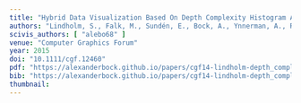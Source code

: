 ```yaml
---
title: "Hybrid Data Visualization Based On Depth Complexity Histogram Analysis"
authors: "Lindholm, S., Falk, M., Sundén, E., Bock, A., Ynnerman, A., Ropinski, T."
scivis_authors: [ "alebo68" ]
venue: "Computer Graphics Forum"
year: 2015
doi: "10.1111/cgf.12460"
pdf: "https://alexanderbock.github.io/papers/cgf14-lindholm-depth_complexity.pdf"
bib: "https://alexanderbock.github.io/papers/cgf14-lindholm-depth_complexity.bib"
thumbnail: 
---
```


